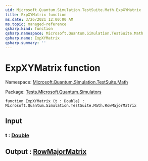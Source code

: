 ```yaml
---
uid: Microsoft.Quantum.Simulation.TestSuite.Math.ExpXYMatrix
title: ExpXYMatrix function
ms.date: 3/26/2021 12:00:00 AM
ms.topic: managed-reference
qsharp.kind: function
qsharp.namespace: Microsoft.Quantum.Simulation.TestSuite.Math
qsharp.name: ExpXYMatrix
qsharp.summary: ''
---
```


# ExpXYMatrix function

Namespace: [Microsoft.Quantum.Simulation.TestSuite.Math](xref:Microsoft.Quantum.Simulation.TestSuite.Math)

Package: [Tests.Microsoft.Quantum.Simulators](https://nuget.org/packages/Tests.Microsoft.Quantum.Simulators)




```qsharp
function ExpXYMatrix (t : Double) : Microsoft.Quantum.Simulation.TestSuite.Math.RowMajorMatrix
```


## Input

### t : [Double](xref:microsoft.quantum.lang-ref.double)





## Output : [RowMajorMatrix](xref:Microsoft.Quantum.Simulation.TestSuite.Math.RowMajorMatrix)

